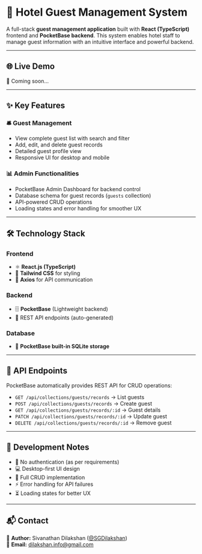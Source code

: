# 🏨 Hotel Guest Management System
A full-stack **guest management application** built with **React (TypeScript)** frontend and **PocketBase backend**.  This system enables hotel staff to manage guest information with an intuitive interface and powerful backend.

---

## 🌐 Live Demo
🚀 Coming soon...

---

## ✨ Key Features
### 🛎️ Guest Management
- View complete guest list with search and filter  
- Add, edit, and delete guest records  
- Detailed guest profile view  
- Responsive UI for desktop and mobile  

### 📊 Admin Functionalities
- PocketBase Admin Dashboard for backend control  
- Database schema for guest records (`guests` collection)  
- API-powered CRUD operations  
- Loading states and error handling for smoother UX  

---

## 🛠️ Technology Stack
### Frontend
- ⚛️ **React.js (TypeScript)**  
- 🎨 **Tailwind CSS** for styling  
- 🔗 **Axios** for API communication  

### Backend
- 🗄️ **PocketBase** (Lightweight backend)  
- 🔑 REST API endpoints (auto-generated)  

### Database
- 📂 **PocketBase built-in SQLite storage**  

---

## 🔌 API Endpoints
PocketBase automatically provides REST API for CRUD operations:
- `GET /api/collections/guests/records` → List guests  
- `POST /api/collections/guests/records` → Create guest  
- `GET /api/collections/guests/records/:id` → Guest details  
- `PATCH /api/collections/guests/records/:id` → Update guest  
- `DELETE /api/collections/guests/records/:id` → Remove guest  

---

## 🧪 Development Notes
- 🚫 No authentication (as per requirements)  
- 💻 Desktop-first UI design  
- 📝 Full CRUD implementation  
- ⚡ Error handling for API failures  
- ⏳ Loading states for better UX  

---

## 📬 Contact
👤 **Author:** Sivanathan Dilakshan ([@SGDilakshan](https://github.com/SGDilakshan))  
📧 **Email:** dilakshan.info@gmail.com  